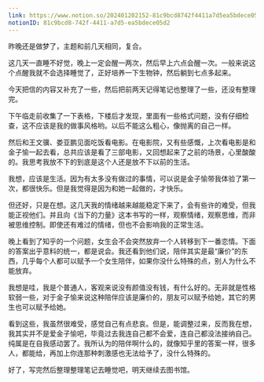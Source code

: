 ```yaml
---
link: https://www.notion.so/202401202152-81c9bcd8742f4411a7d5ea5bdece05d2
notionID: 81c9bcd8-742f-4411-a7d5-ea5bdece05d2
---
```

昨晚还是做梦了，主题和前几天相同，复合。

这几天一直睡不好觉，晚上一定会醒一两次，然后早上六点会醒一次。一般来说这个点醒我就不会选择睡觉了，正好培养一下生物钟，然后躺到七点多起来。

今天把信的内容又补充了一些，然后把前两天记得笔记也整理了一些，还没有整理完。

下午临走前收集了一下表格，下楼后才发现，里面有一些格式问题，没有仔细检查，这不应该是我的做事风格哟。以后不能这么粗心，像抛离的自己一样。

然后和王文骥、娄亚鹏见面吃饭看电影。在电影院，又有些感慨，上次看电影是和金子愉一起去看，总共应该是看了三部电影，又回想起来了之前的场景，心里酸酸的。我思考我放不下的到底是这个人还是放不下以前的生活。

我想，应该是生活。因为有太多没有做过的事情，可以说是金子愉带我体验了第一次，都很快乐。但是我觉得是因为和她一起做的，才快乐。

但还好，只是在想。这几天我的情绪越来越能稳定下来了，会有些许的难受，但我能正视他们。并且向《当下的力量》这本书写的一样，观察情绪，观察思维，而非被思维控制。即使还有难过的情绪，但也不会影响我的正常生活。

晚上看到了知乎的一个问题，女生会不会突然放弃一个人转移到下一番恋情。下面的答案出乎意料的统一，都是说会。我还看到他们说，陪伴其实是最“廉价”的东西，几乎每个人都可以赋予一个女生陪伴，如果你没什么特殊的点，别人为什么不能放弃。

我想是哇，我是个普通人，客观来说没有颜值没有钱，有什么好的。无非就是性格软弱一些，对于金子愉来说这种陪伴应该是廉价的，朋友可以赋予给她，其它的男生也可以赋予给她。

看到这些，我虽然很难受，感觉自己有点悲哀。但是，能调整过来，反而我在想，我其实并不是爱金子愉吧，毕竟过去我连自己都不会爱，连自己都没法接纳自己。纯属是在自我感动罢了。我所认为的陪伴啊什么的，就像知乎里的答案一样，很多人，都能给，再加上你连那种刺激感也无法给予了，没什么特殊的。

好了，写完然后整理整理笔记去睡觉吧，明天继续去图书馆。